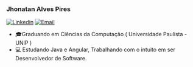 ### Jhonatan Alves Pires

[![Linkedin](https://img.shields.io/badge/-LinkedIn-blue?style=flat&logo=Linkedin&logoColor=white)](https://www.linkedin.com/in/jhonatan-pires/)
[![Email](https://img.shields.io/badge/-Outlook-blue?style=flat&logo=Mail&logoColor=white)](mailto:jhonatan-pires@hotmail.com)


- 🎓Graduando em Ciências da Computação ( Universidade Paulista - UNIP )
- 💻 Estudando Java e Angular, Trabalhando com o intuito em ser Desenvolvedor de Software.
